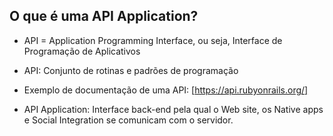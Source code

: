 ## O que é uma API Application?

* API = Application Programming Interface, ou seja, Interface de Programação de Aplicativos

* API: Conjunto de rotinas e padrões de programação

* Exemplo de documentação de uma API: [https://api.rubyonrails.org/]

* API Application: Interface back-end pela qual o Web site, os Native apps e Social Integration se comunicam com o servidor. 